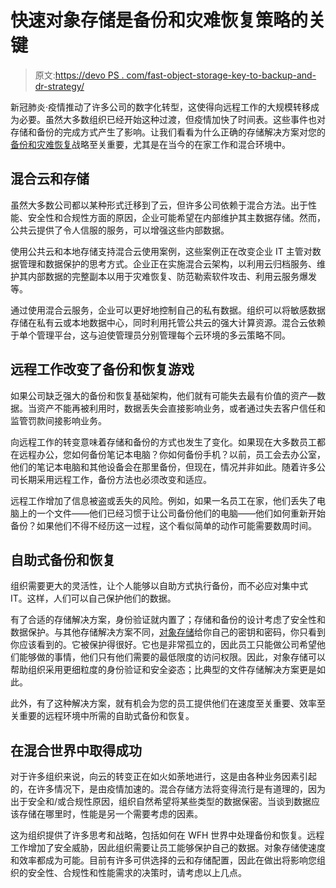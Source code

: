 # 快速对象存储是备份和灾难恢复策略的关键

> 原文:[https://devo PS . com/fast-object-storage-key-to-backup-and-dr-strategy/](https://devops.com/fast-object-storage-key-to-backup-and-dr-strategy/)

新冠肺炎·疫情推动了许多公司的数字化转型，这使得向远程工作的大规模转移成为必要。虽然大多数组织已经开始这种过渡，但疫情加快了时间表。这些事件也对存储和备份的完成方式产生了影响。让我们看看为什么正确的存储解决方案对您的[备份和灾难恢复](https://securityboulevard.com/?s=backup+and+disaster+recovery)战略至关重要，尤其是在当今的在家工作和混合环境中。

## 混合云和存储

虽然大多数公司都以某种形式迁移到了云，但许多公司依赖于混合方法。出于性能、安全性和合规性方面的原因，企业可能希望在内部维护其主数据存储。然而，公共云提供了令人信服的服务，可以增强这些内部数据。

使用公共云和本地存储支持混合云使用案例，这些案例正在改变企业 IT 主管对数据管理和数据保护的思考方式。企业正在实施混合云架构，以利用云归档服务、维护其内部数据的完整副本以用于灾难恢复、防范勒索软件攻击、利用云服务爆发等。

通过使用混合云服务，企业可以更好地控制自己的私有数据。组织可以将敏感数据存储在私有云或本地数据中心，同时利用托管公共云的强大计算资源。混合云依赖于单个管理平台，这与迫使管理员分别管理每个云环境的多云策略不同。

## 远程工作改变了备份和恢复游戏

如果公司缺乏强大的备份和恢复基础架构，他们就有可能失去最有价值的资产—数据。当资产不能再被利用时，数据丢失会直接影响业务，或者通过失去客户信任和监管罚款间接影响业务。

向远程工作的转变意味着存储和备份的方式也发生了变化。如果现在大多数员工都在远程办公，您如何备份笔记本电脑？你如何备份手机？以前，员工会去办公室，他们的笔记本电脑和其他设备会在那里备份，但现在，情况并非如此。随着许多公司长期采用远程工作，备份方法也必须改变和适应。

远程工作增加了信息被盗或丢失的风险。例如，如果一名员工在家，他们丢失了电脑上的一个文件——他们已经习惯于让公司备份他们的电脑——他们如何重新开始备份？如果他们不得不经历这一过程，这个看似简单的动作可能需要数周时间。

## 自助式备份和恢复

组织需要更大的灵活性，让个人能够以自助方式执行备份，而不必应对集中式 IT。这样，人们可以自己保护他们的数据。

有了合适的存储解决方案，身份验证就内置了；存储和备份的设计考虑了安全性和数据保护。与其他存储解决方案不同，[对象存储](https://devops.com/?s=object%20storage)给你自己的密钥和密码，你只看到你应该看到的。它被保护得很好。它也是非常孤立的，因此员工只能做公司希望他们能够做的事情，他们只有他们需要的最低限度的访问权限。因此，对象存储可以帮助组织采用更细粒度的身份验证和安全姿态；比典型的文件存储解决方案更是如此。

此外，有了这种解决方案，就有机会为您的员工提供他们在速度至关重要、效率至关重要的远程环境中所需的自助式备份和恢复。

## 在混合世界中取得成功

对于许多组织来说，向云的转变正在如火如荼地进行，这是由各种业务因素引起的，在许多情况下，是由疫情加速的。混合存储方法将变得流行是有道理的，因为出于安全和/或合规性原因，组织自然希望将某些类型的数据保密。当谈到数据应该存储在哪里时，性能是另一个需要考虑的因素。

这为组织提供了许多思考和战略，包括如何在 WFH 世界中处理备份和恢复。远程工作增加了安全威胁，因此组织需要让员工能够保护自己的数据。对象存储使速度和效率都成为可能。目前有许多可供选择的云和存储配置，因此在做出将影响您组织的安全性、合规性和性能需求的决策时，请考虑以上几点。